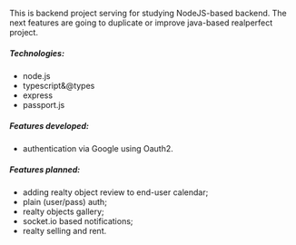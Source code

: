 This is backend project serving for studying NodeJS-based backend.
The next features are going to duplicate or improve java-based realperfect project.

##### Technologies:
- node.js
- typescript&@types
- express
- passport.js

##### Features developed:
- authentication via Google using Oauth2.

##### Features planned:
- adding realty object review to end-user calendar;
- plain (user/pass) auth;
- realty objects gallery;
- socket.io based notifications;
- realty selling and rent.

